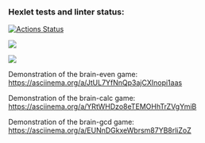 ### Hexlet tests and linter status:
[![Actions Status](https://github.com/netandman/python-project-lvl1/workflows/hexlet-check/badge.svg)](https://github.com/netandman/python-project-lvl1/actions)

<a href="https://codeclimate.com/github/codeclimate/codeclimate/maintainability"><img src="https://api.codeclimate.com/v1/badges/a99a88d28ad37a79dbf6/maintainability" /></a>

<a href="https://codeclimate.com/github/codeclimate/codeclimate/test_coverage"><img src="https://api.codeclimate.com/v1/badges/a99a88d28ad37a79dbf6/test_coverage" /></a>

Demonstration of the brain-even game: https://asciinema.org/a/JtUL7YfNnQp3ajCXInopi1aas

Demonstration of the brain-calc game: https://asciinema.org/a/YRtWHDzo8eTEMOHhTrZVgYmiB

Demonstration of the brain-gcd game: https://asciinema.org/a/EUNnDGkxeWbrsm87YB8rliZoZ
